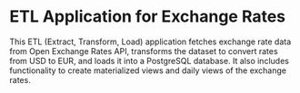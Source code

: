 # ETL Application for Exchange Rates

This ETL (Extract, Transform, Load) application fetches exchange rate data from Open Exchange Rates API, transforms the dataset to convert rates from USD to EUR, and loads it into a PostgreSQL database. It also includes functionality to create materialized views and daily views of the exchange rates.
